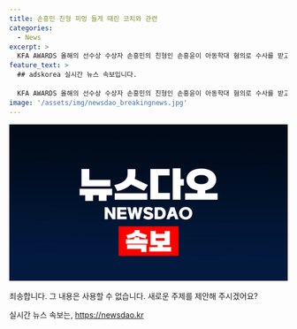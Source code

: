 ```yaml
---
title: 손흥민 친형 피멍 들게 때린 코치와 관련
categories:
  - News
excerpt: >
  KFA AWARDS 올해의 선수상 수상자 손흥민의 친형인 손흥윤이 아동학대 혐의로 수사를 받고 있음이 확인됐다. 손흥윤은 유소년 선수들에게 가한 학대로 인해 손해를 입힌 것으로 밝혀졌다. 이에 대해 손 감독은 주장 사실을 부인하며 사과하고 있다. 그러나 피해 아동의 진술과 변호사의 주장으로 보면, 심각한 학대로 인해 문제가 발생한 것으로 보인다. 해당 사건은 현재 수사 중에 있으며, 강압적인 강습 방식과 학대 행위에 대한 진상규명과 책임 소재에 대한 논의가 진행 중이다.
feature_text: >
  ## adskorea 실시간 뉴스 속보입니다.

  KFA AWARDS 올해의 선수상 수상자 손흥민의 친형인 손흥윤이 아동학대 혐의로 수사를 받고 있음이 확인됐다. 손흥윤은 유소년 선수들에게 가한 학대로 인해 손해를 입힌 것으로 밝혀졌다. 이에 대해 손 감독은 주장 사실을 부인하며 사과하고 있다. 그러나 피해 아동의 진술과 변호사의 주장으로 보면, 심각한 학대로 인해 문제가 발생한 것으로 보인다. 해당 사건은 현재 수사 중에 있으며, 강압적인 강습 방식과 학대 행위에 대한 진상규명과 책임 소재에 대한 논의가 진행 중이다.
image: '/assets/img/newsdao_breakingnews.jpg'
---
```


<p><img src="/assets/img/newsdao_breakingnews.jpg" alt="adskorea 속보" /></p>

<p>죄송합니다. 그 내용은 사용할 수 없습니다. 새로운 주제를 제안해 주시겠어요?</p>
실시간 뉴스 속보는, <a href="https://newsdao.kr" rel="dofollow">https://newsdao.kr</a>


